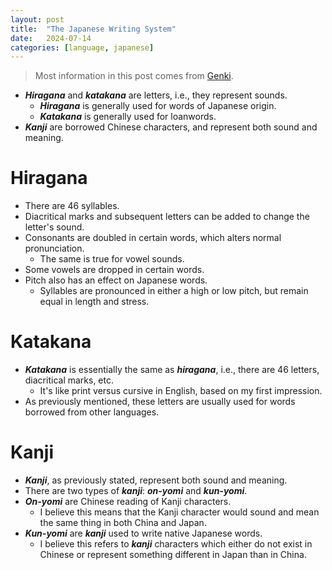 ```yaml
---
layout: post
title:  "The Japanese Writing System"
date:   2024-07-14
categories: [language, japanese]
---
```

> Most information in this post comes from [Genki](https://en.wikipedia.org/wiki/Genki:_An_Integrated_Course_in_Elementary_Japanese).

- **_Hiragana_** and **_katakana_** are letters, i.e., they represent sounds.
    - **_Hiragana_** is generally used for words of Japanese origin.
    - **_Katakana_** is generally used for loanwords.
- **_Kanji_** are borrowed Chinese characters, and represent both sound and meaning.

# Hiragana
- There are 46 syllables.
- Diacritical marks and subsequent letters can be added to change the letter's sound.
- Consonants are doubled in certain words, which alters normal pronunciation.
    - The same is true for vowel sounds.
- Some vowels are dropped in certain words.
- Pitch also has an effect on Japanese words.
    - Syllables are pronounced in either a high or low pitch, but remain equal in length and stress.

# Katakana
- **_Katakana_** is essentially the same as **_hiragana_**, i.e., there are 46 letters, diacritical marks, etc.
    - It's like print versus cursive in English, based on my first impression.
- As previously mentioned, these letters are usually used for words borrowed from other languages.

# Kanji
- **_Kanji_**, as previously stated, represent both sound and meaning.
- There are two types of **_kanji_**: **_on-yomi_** and **_kun-yomi_**.
- **_On-yomi_** are Chinese reading of Kanji characters.
    - I believe this means that the Kanji character would sound and mean the same thing in both China and Japan.
- **_Kun-yomi_** are **_kanji_** used to write native Japanese words.
    - I believe this refers to **_kanji_** characters which either do not exist in Chinese or represent something different in Japan than in China.
